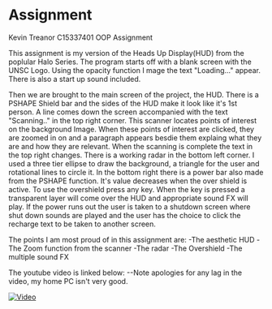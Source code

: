 # Assignment
Kevin Treanor C15337401 OOP Assignment

This assignment is my version of the Heads Up Display(HUD) from the poplular Halo Series. The program starts off with a blank screen with the UNSC Logo. Using the opacity function I mage the text "Loading..." appear. There is also a start up sound included.

Then we are brought to the main screen of the project, the HUD. There is a PSHAPE Shield bar and the sides of the HUD make it look like it's 1st person. A line comes down the screen accompanied with the text "Scanning.." in the top right corner. This scanner locates points of interest on the background Image. When these points of interest are clicked, they are zoomed in on and a paragraph appears besdie them explaing what they are and how they are relevant. When the scanning is complete the text in the top right changes. There is a working radar in the bottom left corner. I used a three tier ellipse to draw the background, a triangle for the user and rotational lines to circle it. In the bottom right there is a power bar also made from the PSHAPE function. It's value decreases when the over shield is active. To use the overshield press any key. When the key is pressed a transparent layer will come over the HUD and appropriate sound FX will play. If the power runs out the user is taken to a shutdown screen where shut down sounds are played and the user has the choice to click the recharge text to be taken to another screen.

The points I am most proud of in this assignment are:
-The aesthetic HUD
-The Zoom function from the scanner
-The radar
-The Overshield
-The multiple sound FX

The youtube video is linked below:         --Note apologies for any lag in the video, my home PC isn't very good.

[![Video](http://img.youtube.com/vi/DMT4uL1dJKw/0.jpg)](https://www.youtube.com/watch?v=DMT4uL1dJKw)
